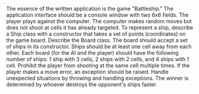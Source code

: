 
The essence of the written application is the game "Battleship."
The application interface should be a console window with two 6x6 fields.
The player plays against the computer. The computer makes random moves but does not shoot at cells it has already targeted.
To represent a ship, describe a Ship class with a constructor that takes a set of points (coordinates) on the game board.
Describe the Board class. The board should accept a set of ships in its constructor.
Ships should be at least one cell away from each other.
Each board (for the AI and the player) should have the following number of ships: 1 ship with 3 cells, 2 ships with 2 cells, and 4 ships with 1 cell.
Prohibit the player from shooting at the same cell multiple times. If the player makes a move error, an exception should be raised.
Handle unexpected situations by throwing and handling exceptions.
The winner is determined by whoever destroys the opponent's ships faster.
